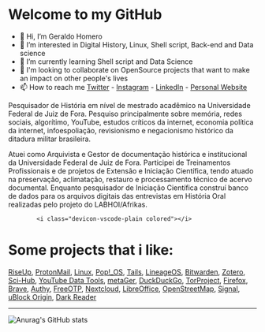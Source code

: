 # Welcome to my GitHub

- 👋 Hi, I’m Geraldo Homero
- 👀 I’m interested in Digital History, Linux, Shell script, Back-end and Data science
- 🌱 I’m currently learning Shell script and Data Science
- 💞️ I'm looking to collaborate on OpenSource projects that want to make an impact on other people's lives 
- 📫 How to reach me [Twitter](https://twiter.com/geraldohomero) - [Instagram](https://www.instagram.com/geraldohomero/?theme=dark) - [LinkedIn](https://www.linkedin.com/in/geraldohomero/) - [Personal Website](https://geraldohomero.github.io)

Pesquisador de História em nível de mestrado acadêmico na Universidade Federal de Juiz de Fora. Pesquiso principalmente sobre memória, redes sociais, algorítimo, YouTube, estudos críticos da internet, economia política da internet, infoespoliação, revisionismo e negacionismo histórico da ditadura militar brasileira.

Atuei como Arquivista e Gestor de documentação histórica e institucional da Universidade Federal de Juiz de Fora. Participei de Treinamentos Profissionais e de projetos de Extensão e Iniciação Científica, tendo atuado na preservação, aclimatação, restauro e processamento técnico de acervo documental. Enquanto pesquisador de Iniciação Científica construí banco de dados para os arquivos digitais das entrevistas em História Oral realizadas pelo projeto do LABHOI/Afrikas.


            <i class="devicon-vscode-plain colored"></i>
          

# Some projects that i like:
[RiseUp](https://riseup.net), [ProtonMail](https://protonmail.com), [Linux](https://www.linux.org/), [Pop!_OS](https://pop.system76.com), [Tails](https://tails.boum.org/), [LineageOS](https://www.lineageos.org/), [Bitwarden](https://bitwarden.com), [Zotero](HTTPS://zotero.org), [Sci-Hub](https://sci-hub.ru/), [YouTube Data Tools](https://tools.digitalmethods.net/netvizz/youtube/), [metaGer](https://metager.de), [DuckDuckGo](HTTPS://DuckDuckGo.com), [TorProject](https://www.torproject.org/), [Firefox](https://mozilla.org), [Brave](https://brave.com/), [Authy](https://authy.com), [FreeOTP](https://github.com/freeotp), [Nextcloud](https://nextcloud.com/), [LibreOffice](https://www.libreoffice.org/), [OpenStreetMap](https://www.openstreetmap.org), [Signal](https://signal.org), [uBlock Origin](https://github.com/gorhill/uBlock), [Dark Reader](https://darkreader.org/)
***
![Anurag's GitHub stats](https://github-readme-stats.vercel.app/api?username=geraldohomero&&count_private=true&show_icons=true&theme=dark)
